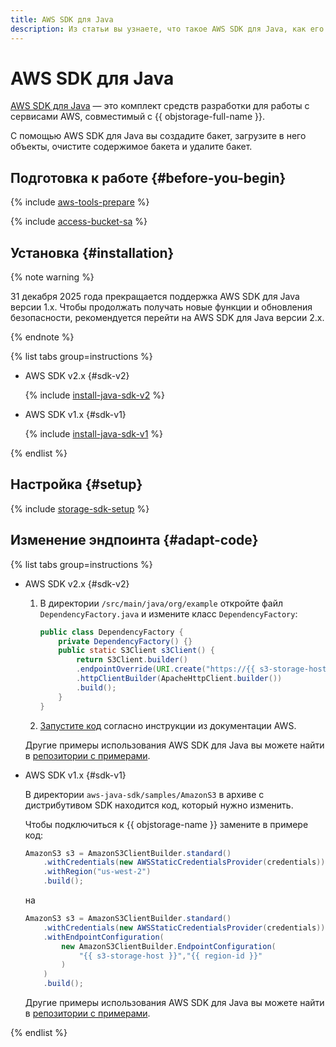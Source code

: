 ```yaml
---
title: AWS SDK для Java
description: Из статьи вы узнаете, что такое AWS SDK для Java, как его установить и настроить, а также ознакомитесь с примерами кода.
---
```


# AWS SDK для Java


[AWS SDK для Java](https://aws.amazon.com/ru/sdk-for-java/) — это комплект средств разработки для работы с сервисами AWS, совместимый с {{ objstorage-full-name }}.

С помощью AWS SDK для Java вы создадите бакет, загрузите в него объекты, очистите содержимое бакета и удалите бакет.

## Подготовка к работе {#before-you-begin}

{% include [aws-tools-prepare](../../_includes/aws-tools/aws-tools-prepare.md) %}

{% include [access-bucket-sa](../../_includes/storage/access-bucket-sa.md) %}

## Установка {#installation}

{% note warning %}

31 декабря 2025 года прекращается поддержка AWS SDK для Java версии 1.x. Чтобы продолжать получать новые функции и обновления безопасности, рекомендуется перейти на AWS SDK для Java версии 2.x.

{% endnote %}

{% list tabs group=instructions %}

- AWS SDK v2.x {#sdk-v2}

    {% include [install-java-sdk-v2](../../_includes/aws-tools/install-java-sdk-v2.md) %}

- AWS SDK v1.x {#sdk-v1}
    
    {% include [install-java-sdk-v1](../../_includes/aws-tools/install-java-sdk.md) %}

{% endlist %}

## Настройка {#setup}

{% include [storage-sdk-setup](../_includes_service/storage-sdk-setup-storage-url.md) %}

## Изменение эндпоинта {#adapt-code}

{% list tabs group=instructions %}

- AWS SDK v2.x {#sdk-v2}

    1. В директории `/src/main/java/org/example` откройте файл `DependencyFactory.java` и измените класс `DependencyFactory`:

        ```java
        public class DependencyFactory {
            private DependencyFactory() {}
            public static S3Client s3Client() {
                return S3Client.builder()
                .endpointOverride(URI.create("https://{{ s3-storage-host }}"))
                .httpClientBuilder(ApacheHttpClient.builder())
                .build();
            }
        }
        ```

    1. [Запустите код](https://docs.aws.amazon.com/sdk-for-java/latest/developer-guide/get-started.html#get-started-run) согласно инструкции из документации AWS.

    Другие примеры использования AWS SDK для Java вы можете найти в [репозитории с примерами](https://github.com/awsdocs/aws-doc-sdk-examples/tree/main/javav2/example_code/s3/src/main/java/com/example/s3).

- AWS SDK v1.x {#sdk-v1}
    
    В директории `aws-java-sdk/samples/AmazonS3` в архиве с дистрибутивом SDK находится код, который нужно изменить.

    Чтобы подключиться к {{ objstorage-name }} замените в примере код:

    ```java
    AmazonS3 s3 = AmazonS3ClientBuilder.standard()
        .withCredentials(new AWSStaticCredentialsProvider(credentials))
        .withRegion("us-west-2")
        .build();
    ```

    на

    ```java
    AmazonS3 s3 = AmazonS3ClientBuilder.standard()
        .withCredentials(new AWSStaticCredentialsProvider(credentials))
        .withEndpointConfiguration(
            new AmazonS3ClientBuilder.EndpointConfiguration(
                "{{ s3-storage-host }}","{{ region-id }}"
            )
        )
        .build();
    ```

    Другие примеры использования AWS SDK для Java вы можете найти в [репозитории с примерами](https://github.com/awsdocs/aws-doc-sdk-examples/tree/main/java/example_code/s3/src/main/java/aws/example/s3).

{% endlist %}